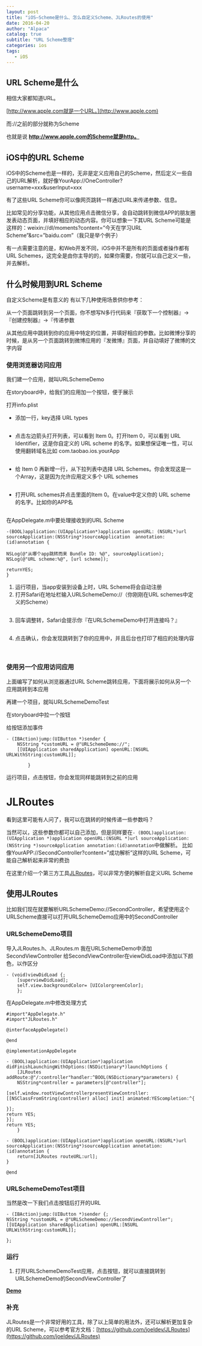 ```yaml
---
layout: post
title: "iOS—Scheme是什么、怎么自定义Scheme、JLRoutes的使用"
date: 2016-04-20
author: "Alpaca"
catalog: true
subtitle: "URL Scheme整理"
categories: ios
tags:
   - iOS
---
```



## URL Scheme是什么

相信大家都知道URL。

[http://www.apple.com就是一个URL。](http://www.apple.com)

而://之前的部分就称为Scheme

也就是说 **http://www.apple.com的Scheme就是http。**  

## iOS中的URL Scheme

iOS中的Scheme也是一样的，无非是定义应用自己的Scheme，然后定义一些自己的URL解析，就好像YourApp://OneController?username=xxx&userInput=xxx

有了这些URL Scheme你可以像网页跳转一样通过URL来传递参数、信息。

比如常见的分享功能，从其他应用点击微信分享，会自动跳转到微信APP的朋友圈发表动态页面，并填好相应的动态内容。你可以想象一下其URL Scheme可能是这样的：weixin://dl/moments?content=”今天在学习URL Scheme”&src=”baidu.com”（我只是举个例子）

有一点需要注意的是，和Web开发不同，iOS中并不是所有的页面或者操作都有URL Schemes，这完全是由你主导的的，如果你需要，你就可以自己定义一些，并去解析。

## 什么时候用到URL Scheme

自定义Scheme是有意义的
有以下几种使用场景供你参考：

从一个页面跳转到另一个页面，你不想写N多行代码来『获取下一个控制器』->『创建控制器』->『传递参数  

从其他应用中跳转到你的应用中特定的位置，并填好相应的参数。比如微博分享的时候，是从另一个页面跳转到微博应用的『发微博』页面，并自动填好了微博的文字内容

### 使用浏览器访问应用

我们建一个应用，就叫URLSchemeDemo

在storyboard中，给我们的应用加一个按钮，便于展示
<img src="http://7xnrog.com1.z0.glb.clouddn.com/blog_iOS%E2%80%94%E2%80%94Scheme%E6%98%AF%E4%BB%80%E4%B9%88-%E6%80%8E%E4%B9%88%E8%87%AA%E5%AE%9A%E4%B9%89Scheme-JLRoutes%E7%9A%84%E4%BD%BF%E7%94%A8-01.png-w500" alt="" class="shadow"/>

	
打开info.plist
- 添加一行，key选择 URL types
<img src="http://7xnrog.com1.z0.glb.clouddn.com/blog_iOS%E2%80%94%E2%80%94Scheme%E6%98%AF%E4%BB%80%E4%B9%88-%E6%80%8E%E4%B9%88%E8%87%AA%E5%AE%9A%E4%B9%89Scheme-JLRoutes%E7%9A%84%E4%BD%BF%E7%94%A8-02.png-w500" alt="" class="shadow"/>

- 点击左边箭头打开列表，可以看到 Item 0。打开Item 0，可以看到 URL Identifier，这是你自定义的 URL scheme 的名字。如果想保证唯一性，可以使用翻转域名比如 com.taobao.ios.yourApp
<img src="http://7xnrog.com1.z0.glb.clouddn.com/blog_iOS%E2%80%94%E2%80%94Scheme%E6%98%AF%E4%BB%80%E4%B9%88-%E6%80%8E%E4%B9%88%E8%87%AA%E5%AE%9A%E4%B9%89Scheme-JLRoutes%E7%9A%84%E4%BD%BF%E7%94%A8-03.png-w500" alt="" class="shadow"/>

- 给 Item 0 再新增一行，从下拉列表中选择 URL Schemes。你会发现这是一个Array，这是因为允许应用定义多个 URL schemes
<img src="http://7xnrog.com1.z0.glb.clouddn.com/blog_iOS%E2%80%94%E2%80%94Scheme%E6%98%AF%E4%BB%80%E4%B9%88-%E6%80%8E%E4%B9%88%E8%87%AA%E5%AE%9A%E4%B9%89Scheme-JLRoutes%E7%9A%84%E4%BD%BF%E7%94%A8-04.png-w500" alt="" class="shadow"/>

- 打开URL schemes并点击里面的Item 0。在value中定义你的 URL scheme 的名字。比如你的APP名
<img src="http://7xnrog.com1.z0.glb.clouddn.com/blog_iOS%E2%80%94%E2%80%94Scheme%E6%98%AF%E4%BB%80%E4%B9%88-%E6%80%8E%E4%B9%88%E8%87%AA%E5%AE%9A%E4%B9%89Scheme-JLRoutes%E7%9A%84%E4%BD%BF%E7%94%A8-05.png-w500" alt="" class="shadow"/>


 在AppDelegate.m中要处理接收到的URL Scheme

	-(BOOL)application:(UIApplication*)application openURL:	(NSURL*)url sourceApplication:(NSString*)sourceApplication 	annotation:(id)annotation {
	
	NSLog(@"从哪个app跳转而来 Bundle ID: %@", sourceApplication);
	NSLog(@"URL scheme:%@", [url scheme]);
    
	returnYES;
	}

1. 运行项目，当app安装到设备上时，URL Scheme将会自动注册
2. 打开Safari在地址栏输入URLSchemeDemo://（你刚刚在URL schemes中定义的Scheme）
<img src="http://7xnrog.com1.z0.glb.clouddn.com/blog_iOS%E2%80%94%E2%80%94Scheme%E6%98%AF%E4%BB%80%E4%B9%88-%E6%80%8E%E4%B9%88%E8%87%AA%E5%AE%9A%E4%B9%89Scheme-JLRoutes%E7%9A%84%E4%BD%BF%E7%94%A8-06.png-w375" alt="" class="shadow"/>

3. 回车调整转，Safari会提示你『在URLSchemeDemo中打开连接吗？』
<img src="http://7xnrog.com1.z0.glb.clouddn.com/blog_iOS%E2%80%94%E2%80%94Scheme%E6%98%AF%E4%BB%80%E4%B9%88-%E6%80%8E%E4%B9%88%E8%87%AA%E5%AE%9A%E4%B9%89Scheme-JLRoutes%E7%9A%84%E4%BD%BF%E7%94%A8-07.png-w375" alt="" class="shadow"/>

4. 点击确认，你会发现跳转到了你的应用中，并且后台也打印了相应的处理内容
<img src="http://7xnrog.com1.z0.glb.clouddn.com/blog_iOS%E2%80%94%E2%80%94Scheme%E6%98%AF%E4%BB%80%E4%B9%88-%E6%80%8E%E4%B9%88%E8%87%AA%E5%AE%9A%E4%B9%89Scheme-JLRoutes%E7%9A%84%E4%BD%BF%E7%94%A8-08.png-w375" alt="" class="shadow"/>

<img src="http://7xnrog.com1.z0.glb.clouddn.com/blog_iOS%E2%80%94%E2%80%94Scheme%E6%98%AF%E4%BB%80%E4%B9%88-%E6%80%8E%E4%B9%88%E8%87%AA%E5%AE%9A%E4%B9%89Scheme-JLRoutes%E7%9A%84%E4%BD%BF%E7%94%A8-09.png-w500" alt="" class="shadow"/>



### 使用另一个应用访问应用

上面编写了如何从浏览器通过URL Scheme跳转应用，下面将展示如何从另一个应用跳转到本应用

再建一个项目，就叫URLSchemeDemoTest

在storyboard中拉一个按钮
<img src="http://7xnrog.com1.z0.glb.clouddn.com/blog_iOS%E2%80%94%E2%80%94Scheme%E6%98%AF%E4%BB%80%E4%B9%88-%E6%80%8E%E4%B9%88%E8%87%AA%E5%AE%9A%E4%B9%89Scheme-JLRoutes%E7%9A%84%E4%BD%BF%E7%94%A8-10.png-w375" alt="" class="shadow"/>

给按钮添加事件

	- (IBAction)jump:(UIButton *)sender {
		NSString *customURL = @"URLSchemeDemo://";
    	[[UIApplication sharedApplication] openURL:[NSURL URLWithString:customURL]];
    
			}

运行项目，点击按钮，你会发现同样能跳转到之前的应用


# JLRoutes

看到这里可能有人问了，我可以在跳转的时候传递一些参数吗？

当然可以，这些参数你都可以自己添加，但是同样要在`- (BOOL)application:(UIApplication *)application openURL:(NSURL *)url sourceApplication:(NSString *)sourceApplication annotation:(id)annotation`中做解析。
比如像YourAPP://SecondController?content=”成功解析”这样的URL Scheme，可能自己解析起来非常的费劲

在这里介绍一个第三方工具[JLRoutes](https://github.com/joeldev/JLRoutes)，可以非常方便的解析自定义URL Scheme

## 使用JLRoutes

比如我们现在就要解析URLSchemeDemo://SecondController，希望使用这个URLScheme直接可以打开URLSchemeDemo应用中的SecondController

### URLSchemeDemo项目

 导入JLRoutes.h、JLRoutes.m
我在URLSchemeDemo中添加SecondViewController
给SecondViewController在viewDidLoad中添加以下颜色，以作区分

	- (void)viewDidLoad {;
    	[superviewDidLoad];
    	self.view.backgroundColor= [UIColorgreenColor];
    	};

在AppDelegate.m中修改处理方式

	#import"AppDelegate.h"
	#import"JLRoutes.h"
	
	@interfaceAppDelegate()
	
	@end
    
	@implementationAppDelegate
    
	- (BOOL)application:(UIApplication*)application didFinishLaunchingWithOptions:(NSDictionary*)launchOptions {
    	[JLRoutes addRoute:@"/:controller"handler:^BOOL(NSDictionary*parameters) {
    	NSString*controller = parameters[@"controller"];
    
	[self.window.rootViewControllerpresentViewController:[[NSClassFromString(controller) alloc] init] animated:YEScompletion:^{
    
	}];
	return YES;
	}];
	return YES;
    	}
    
	- (BOOL)application:(UIApplication*)application openURL:(NSURL*)url sourceApplication:(NSString*)sourceApplication annotation:(id)annotation {
		return[JLRoutes routeURL:url];
	}
    
	@end
    
### URLSchemeDemoTest项目

当然是改一下我们点击按钮后打开的URL

    - (IBAction)jump:(UIButton *)sender {;
    NSString *customURL = @"URLSchemeDemo://SecondViewController";
    [[UIApplication sharedApplication] openURL:[NSURL URLWithString:customURL]];
    
    };
    

### 运行

1. 打开URLSchemeDemoTest应用，点击按钮，就可以直接跳转到URLSchemeDemo的SecondViewController了

**[Demo](http://download.csdn.net/detail/u010127917/9387848)**

### 补充

JLRoutes是一个非常好用的工具，除了以上简单的用法外，还可以解析更加复杂的URL Scheme，可以参考官方文档：[https://github.com/joeldev/JLRoutes](https://github.com/joeldev/JLRoutes)
